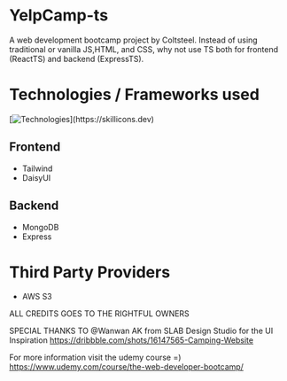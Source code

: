 # YelpCamp-ts
A web development bootcamp project by Coltsteel. Instead of using traditional or vanilla JS,HTML, and CSS, why not use TS both for frontend (ReactTS) and backend (ExpressTS).

# Technologies / Frameworks used
[![Technologies](https://skillicons.dev/icons?i=aws,ts,react,mongodb,express,tailwind,)](https://skillicons.dev)

## Frontend
- Tailwind 
- DaisyUI 

## Backend
- MongoDB
- Express

# Third Party Providers
- AWS S3


ALL CREDITS GOES TO THE RIGHTFUL OWNERS

SPECIAL THANKS TO @Wanwan AK from SLAB Design Studio for the UI Inspiration
https://dribbble.com/shots/16147565-Camping-Website

For more information visit the udemy course =)\
https://www.udemy.com/course/the-web-developer-bootcamp/
